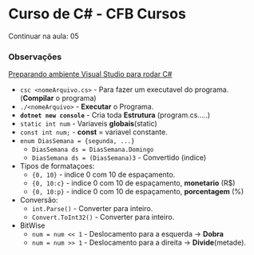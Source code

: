 # Curso de C# - CFB Cursos

Continuar na aula: 05

### Observações
[Preparando ambiente Visual Studio para rodar C#](https://www.youtube.com/watch?v=dVzJ3bx68FA&list=PLx4x_zx8csUglgKTmgfVFEhWWBQCasNGi&index=1)

* `csc <nomeArquivo.cs>` - Para fazer um executavel do programa. (**Compilar** o programa)
* `./<nomeArquivo>` - **Executar** o Programa.
* **`dotnet new console`** - Cria toda **Estrutura** (program.cs.....)
* `static int num` - Variaveis **globais**(static)
* `const int num;` - **const** = variavel constante.
* `enum DiasSemana = {segunda, ...}` 
   * `DiasSemana ds = DiasSemana.Domingo`
   * `DiasSemana ds = (DiasSemana)3` - Convertido (indice)
* Tipos de formataçoes:
   * `{0, 10}` - indice 0 com 10 de espaçamento.
   * `{0, 10:c}` - indice 0 com 10 de espaçamento, **monetario** (R$)
   * `{0, 10:p}` - indice 0 com 10 de espaçamento, **porcentagem** (%)
* Conversão:
   * `int.Parse()` - Converter para inteiro.
   * `Convert.ToInt32()` - Converter para inteiro.
* BitWise
   * `num = num << 1` - Deslocamento para a esquerda -> **Dobra**
   * `num = num >> 1` - Deslocamento para a direita  -> **Divide**(metade). 
